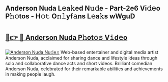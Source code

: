 ## Anderson Nuda L𝚎a𝚔ed N𝚞𝚍e - Part-2e6 Vi𝚍𝚎o P𝚑𝚘tos - H𝚘𝚝 O𝚗𝚕yf𝚊ns L𝚎a𝚔s wWguD

# <h2><a href="http://kfbcw8w.oniu.top/?m=Anderson+Nuda">🔗👉 🔴 Anderson Nuda P𝚑ot𝚘𝚜 V𝚒d𝚎o</a></h2>

[![Anderson Nuda Nu𝚍e𝚜](https://i.imgur.com/0qMVB7G.gif)](http://kfbcw8w.oniu.top/?m=Anderson+Nuda)
Web-based entertainer and digital media artist Anderson Nuda, acclaimed for sharing dance and lifestyle ideas through solo and collaborative dance acts and short videos. Brilliant comedian Anderson Nuda, celebrated for their remarkable abilities and achievements in making people laugh.  
